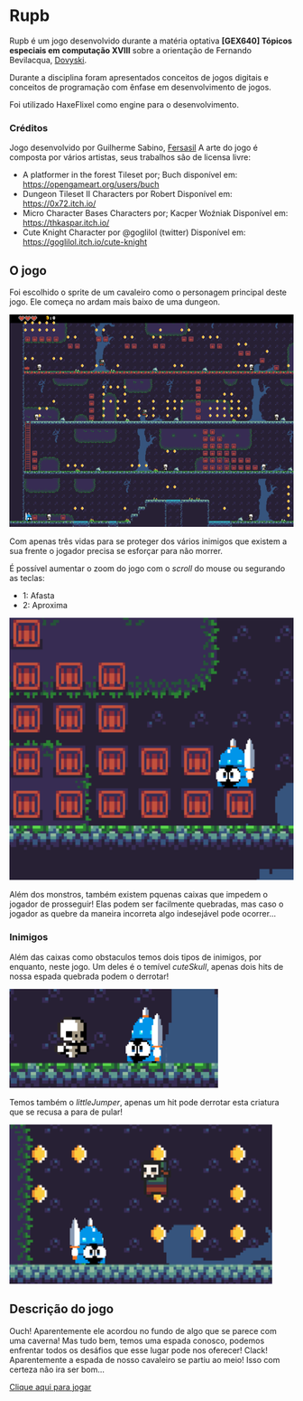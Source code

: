 # Rupb


Rupb é um jogo desenvolvido durante a matéria optativa **[GEX640]
Tópicos especiais em computação XVIII** sobre a orientação de Fernando Bevilacqua, [Dovyski](https://github.com/Dovyski).


Durante a disciplina foram apresentados conceitos de jogos digitais e conceitos de programação com ênfase em desenvolvimento de jogos.

Foi utilizado HaxeFlixel como engine para o desenvolvimento.

### Créditos

Jogo desenvolvido por Guilherme Sabino, [Fersasil](https://github.com/Fersasil)
A arte do jogo é composta por vários artistas, seus trabalhos são de licensa livre:
- A platformer in the forest Tileset por; Buch disponível em: https://opengameart.org/users/buch
- Dungeon Tileset II Characters por Robert Disponível em: https://0x72.itch.io/
- Micro Character Bases Characters por; Kacper Woźniak Disponível em: https://thkaspar.itch.io/
- Cute Knight Character por @goglilol (twitter) Disponível em: https://goglilol.itch.io/cute-knight

## O jogo

Foi escolhido o sprite de um cavaleiro como o personagem principal deste jogo. Ele começa no ardam mais baixo de uma dungeon. 

![Alt text](images/img3.png?raw=true "Blocks Challenge")

Com apenas três vidas para se proteger dos vários inimigos que existem a sua frente o jogador precisa se esforçar para não morrer.

É possível aumentar o zoom do jogo com o *scroll* do mouse ou segurando as teclas:
- 1: Afasta
- 2: Aproxima

![Alt text](images/img1.png?raw=true "Blocks Challenge")

Além dos monstros, também existem pquenas caixas que impedem o jogador de prosseguir! Elas podem ser facilmente quebradas, mas caso o jogador as quebre da maneira incorreta algo indesejável pode ocorrer...

### Inimigos

Além das caixas como obstaculos temos dois tipos de inimigos, por enquanto, neste jogo. Um deles é o temível *cuteSkull*, apenas dois hits de nossa espada quebrada podem o derrotar!

![Alt text](images/img2.png?raw=true "Blocks Challenge")

Temos também o *littleJumper*, apenas um hit pode derrotar esta criatura que se recusa a para de pular!

![Alt text](images/img4.png?raw=true "Blocks Challenge")

## Descrição do jogo

Ouch! Aparentemente ele acordou no fundo de algo que se parece com uma caverna! Mas tudo bem, temos uma espada conosco, podemos enfrentar todos os desáfios que esse lugar pode nos oferecer!
Clack! Aparentemente a espada de nosso cavaleiro se partiu ao meio! Isso com certeza não ira ser bom...

[Clique aqui para jogar](https://fersasil.github.io/GAMES-2019-T1/)



